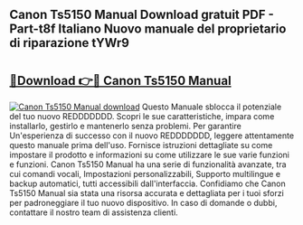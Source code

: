 ## Canon Ts5150 Manual Download gratuit PDF - Part-t8f Italiano Nuovo manuale del proprietario di riparazione tYWr9

# <h2><a href="http://dfe7oih.blite.top/?on=Canon+Ts5150+Manual">🔗Download 👉🔴 Canon Ts5150 Manual</a></h2>

[![Canon Ts5150 Manual download](https://i.imgur.com/lujVjoI.png)](http://dfe7oih.blite.top/?on=Canon+Ts5150+Manual)
Questo Manuale sblocca il potenziale del tuo nuovo REDDDDDDD. Scopri le sue caratteristiche, impara come installarlo, gestirlo e mantenerlo senza problemi. Per garantire Un'esperienza di successo con il nuovo REDDDDDDD, leggere attentamente questo manuale prima dell'uso. Fornisce istruzioni dettagliate su come impostare il prodotto e informazioni su come utilizzare le sue varie funzioni e funzioni. Canon Ts5150 Manual ha una serie di funzionalità avanzate, tra cui comandi vocali, Impostazioni personalizzabili, Supporto multilingue e backup automatici, tutti accessibili dall'interfaccia. Confidiamo che Canon Ts5150 Manual sia stata una risorsa accurata e dettagliata per i tuoi sforzi per padroneggiare il tuo nuovo dispositivo. In caso di domande o dubbi, contattare il nostro team di assistenza clienti.

